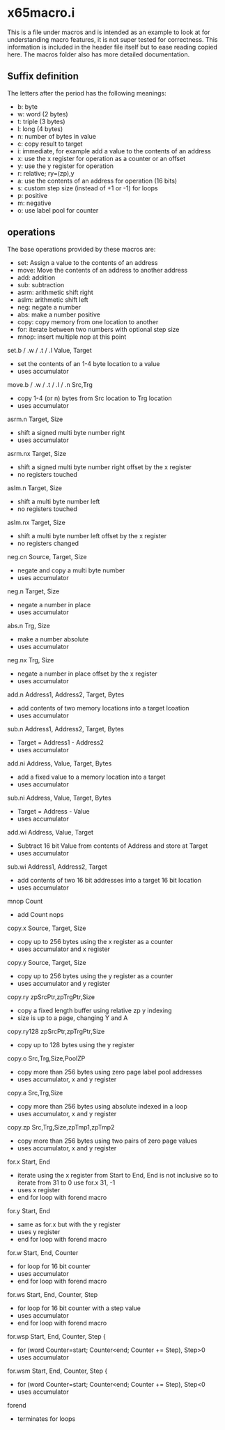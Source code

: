 # x65macro.i

This is a file under macros and is intended as an example to look at for understanding macro features, it is not super tested for correctness. This information is included in the header file itself but to ease reading copied here. The macros folder also has more detailed documentation.

## Suffix definition

The letters after the period has the following meanings:
- b: byte
- w: word (2 bytes)
- t: triple (3 bytes)
- l: long (4 bytes)
- n: number of bytes in value
- c: copy result to target
- i: immediate, for example add a value to the contents of an address
- x: use the x register for operation as a counter or an offset
- y: use the y register for operation
- r: relative; ry=(zp),y
- a: use the contents of an address for operation (16 bits)
- s: custom step size (instead of +1 or -1) for loops
- p: positive
- m: negative
- o: use label pool for counter

## operations

The base operations provided by these macros are:

- set: Assign a value to the contents of an address
- move: Move the contents of an address to another address
- add: addition
- sub: subtraction
- asrm: arithmetic shift right
- aslm: arithmetic shift left
- neg: negate a number
- abs: make a number positive
- copy: copy memory from one location to another
- for: iterate between two numbers with optional step size
- mnop: insert multiple nop at this point

set.b / .w / .t / .l Value, Target
  - set the contents of an 1-4 byte location to a value
  - uses accumulator

move.b / .w / .t / .l / .n Src,Trg
  - copy 1-4 (or n) bytes from Src location to Trg location
  - uses accumulator

asrm.n Target, Size
  - shift a signed multi byte number right
  - uses accumulator

asrm.nx Target, Size
  - shift a signed multi byte number right offset by the x register
  - no registers touched

aslm.n Target, Size
  - shift a multi byte number left
  - no registers touched

aslm.nx Target, Size
  - shift a multi byte number left offset by the x register
  - no registers changed

neg.cn Source, Target, Size
  - negate and copy a multi byte number
  - uses accumulator

neg.n Target, Size
  - negate a number in place
  - uses accumulator

abs.n Trg, Size
  - make a number absolute
  - uses accumulator

neg.nx Trg, Size
  - negate a number in place offset by the x register
  - uses accumulator

add.n Address1, Address2, Target, Bytes
  - add contents of two memory locations into a target lcoation
  - uses accumulator

sub.n Address1, Address2, Target, Bytes
  - Target = Address1 - Address2
  - uses accumulator

add.ni Address, Value, Target, Bytes
  - add a fixed value to a memory location into a target
  - uses accumulator

sub.ni Address, Value, Target, Bytes
  - Target = Address - Value
  - uses accumulator

add.wi Address, Value, Target
  - Subtract 16 bit Value from contents of Address and store at Target
  - uses accumulator

sub.wi Address1, Address2, Target
  - add contents of two 16 bit addresses into a target 16 bit location
  - uses accumulator

mnop Count
  - add Count nops

copy.x Source, Target, Size
  - copy up to 256 bytes using the x register as a counter
  - uses accumulator and x register

copy.y Source, Target, Size
  - copy up to 256 bytes using the y register as a counter
  - uses accumulator and y register

copy.ry zpSrcPtr,zpTrgPtr,Size
  - copy a fixed length buffer using relative zp y indexing
  - size is up to a page, changing Y and A

copy.ry128 zpSrcPtr,zpTrgPtr,Size
  - copy up to 128 bytes using the y register

copy.o Src,Trg,Size,PoolZP
  - copy more than 256 bytes using zero page label pool addresses
  - uses accumulator, x and y register

copy.a Src,Trg,Size
  - copy more than 256 bytes using absolute indexed in a loop
  - uses accumulator, x and y register

copy.zp Src,Trg,Size,zpTmp1,zpTmp2
  - copy more than 256 bytes using two pairs of zero page values
  - uses accumulator, x and y register

for.x Start, End
  - iterate using the x register from Start to End, End is not inclusive
    so to iterate from 31 to 0 use for.x 31, -1
  - uses x register
  - end for loop with forend macro

for.y Start, End
  - same as for.x but with the y register
  - uses y register
  - end for loop with forend macro

for.w Start, End, Counter
  - for loop for 16 bit counter
  - uses accumulator
  - end for loop with forend macro

for.ws Start, End, Counter, Step
  - for loop for 16 bit counter with a step value
  - uses accumulator
  - end for loop with forend macro

for.wsp Start, End, Counter, Step {
  - for (word Counter=start; Counter<end; Counter += Step), Step>0
  - uses accumulator

for.wsm Start, End, Counter, Step {
  - for (word Counter=start; Counter<end; Counter += Step), Step<0
  - uses accumulator

forend
  - terminates for loops
